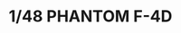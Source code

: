 ---
layout: product
title: "1/48 PHANTOM F-4D"
price: "11500" 
desc: "Plastična maketa"
img_path: "/assets/img/VOLKSWS4807.jpg"
brand: "ZOUKEI-MURA"
available: false
special_offer: false
new: true
soon: false
cat: "010000"
subcat: "014100"
subsubcat: "00"
sifra: "VOLKSWS4807"
popular: false
---